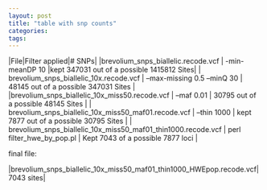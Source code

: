 ```yaml
---
layout: post
title: "table with snp counts"
categories: 
tags: 
---
```


|File|Filter applied|# SNPs|
|brevolium_snps_biallelic.recode.vcf | -min-meanDP 10 |kept 347031 out of a possible 1415812 Sites|
| brevolium_snps_biallelic_10x.recode.vcf | –max-missing 0.5 –minQ 30 | 48145 out of a possible 347031 Sites |
|brevolium_snps_biallelic_10x_miss50.recode.vcf | –maf 0.01 | 30795 out of a possible 48145 Sites |
| brevolium_snps_biallelic_10x_miss50_maf01.recode.vcf | –thin 1000 | kept 7877 out of a possible 30795 Sites |
| brevolium_snps_biallelic_10x_miss50_maf01_thin1000.recode.vcf | perl filter_hwe_by_pop.pl | Kept 7043 of a possible 7877 loci |



final file:

|brevolium_snps_biallelic_10x_miss50_maf01_thin1000_HWEpop.recode.vcf| 7043 sites|